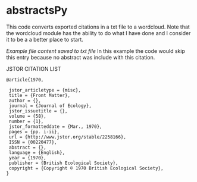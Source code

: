 # **abstractsPy**
This code converts exported citations in a txt file to a wordcloud. Note that the wordcloud module has the ability to do what I have done and I consider it to be a a better place to start. 


*Example file content saved to txt file*
In this example the code would skip this entry because no abstract was include with this citation.

JSTOR CITATION LIST
    
    @article{1970,
    
     jstor_articletype = {misc},
     title = {Front Matter},
     author = {},
     journal = {Journal of Ecology},
     jstor_issuetitle = {},
     volume = {58},
     number = {1},
     jstor_formatteddate = {Mar., 1970},
     pages = {pp. i-ii},
     url = {http://www.jstor.org/stable/2258166},
     ISSN = {00220477},
     abstract = {},
     language = {English},
     year = {1970},
     publisher = {British Ecological Society},
     copyright = {Copyright © 1970 British Ecological Society},
    }
